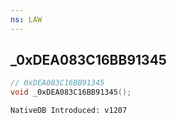```yaml
---
ns: LAW
---
```

## _0xDEA083C16BB91345

```c
// 0xDEA083C16BB91345
void _0xDEA083C16BB91345();
```

```
NativeDB Introduced: v1207
```

